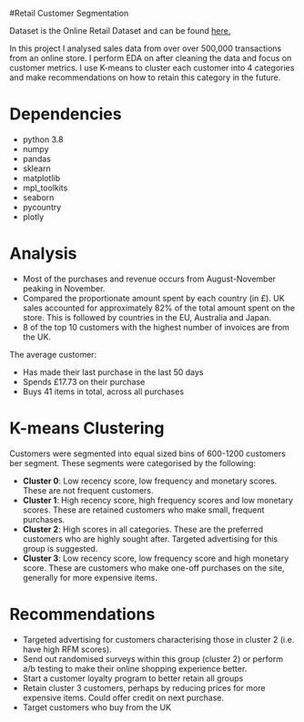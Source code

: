 #Retail Customer Segmentation

Dataset is the Online Retail Dataset and can be found [here.](https://archive.ics.uci.edu/ml/datasets/Online%20Retail)

In this project I analysed sales data from over over 500,000 transactions from an online store. I perform EDA on after cleaning the data and focus on customer metrics. I use K-means to cluster each customer into 4 categories and make recommendations on how to retain this category in the future.

# Dependencies

* python 3.8
* numpy
* pandas
* sklearn
* matplotlib
* mpl_toolkits
* seaborn
* pycountry
* plotly

# Analysis

* Most of the purchases and revenue occurs from August-November peaking in November.
* Compared the proportionate amount spent by each country (in £). UK sales accounted for approximately 82% of the total amount spent on the store. This is followed by countries in the EU, Australia and Japan.
* 8 of the top 10 customers with the highest number of invoices are from the UK. 

The average customer:
  * Has made their last purchase in the last 50 days
  * Spends £17.73 on their purchase
  * Buys 41 items in total, across all purchases

# K-means Clustering

Customers were segmented into equal sized bins of 600-1200 customers ber segment. These segments were categorised by the following:

  * **Cluster 0**: Low recency score, low frequency and monetary scores. These are not frequent customers. 
  * **Cluster 1**: High recency score, high frequency scores and low monetary scores. These are retained customers who make small, frequent purchases. 
  * **Cluster 2**: High scores in all categories. These are the preferred customers who are highly sought after. Targeted advertising for this group is suggested.
  * **Cluster 3**: Low recency score, low frequency score and high monetary score. These are customers who make one-off purchases on the site, generally for more expensive items.

# Recommendations

* Targeted advertising for customers characterising those in cluster 2 (i.e. have high RFM scores). 
* Send out randomised surveys within this group (cluster 2) or perform a/b testing to make their online shopping experience better.
* Start a customer loyalty program to better retain all groups
* Retain cluster 3 customers, perhaps by reducing prices for more expensive items. Could offer credit on next purchase.
* Target customers who buy from the UK
